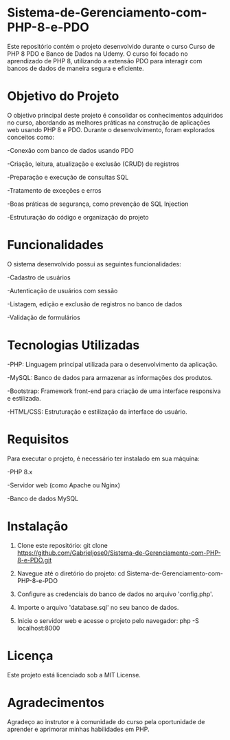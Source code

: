 # Sistema-de-Gerenciamento-com-PHP-8-e-PDO


Este repositório contém o projeto desenvolvido durante o curso Curso de PHP 8 PDO e Banco de Dados na Udemy. O curso foi focado no aprendizado de PHP 8, utilizando a extensão PDO para interagir com bancos de dados de maneira segura e eficiente.



# Objetivo do Projeto
O objetivo principal deste projeto é consolidar os conhecimentos adquiridos no curso, abordando as melhores práticas na construção de aplicações web usando PHP 8 e PDO. Durante o desenvolvimento, foram explorados conceitos como:



-Conexão com banco de dados usando PDO


-Criação, leitura, atualização e exclusão (CRUD) de registros


-Preparação e execução de consultas SQL


-Tratamento de exceções e erros


-Boas práticas de segurança, como prevenção de SQL Injection


-Estruturação do código e organização do projeto



# Funcionalidades
O sistema desenvolvido possui as seguintes funcionalidades:

-Cadastro de usuários


-Autenticação de usuários com sessão


-Listagem, edição e exclusão de registros no banco de dados


-Validação de formulários


# Tecnologias Utilizadas
-PHP: Linguagem principal utilizada para o desenvolvimento da aplicação.


-MySQL: Banco de dados para armazenar as informações dos produtos.


-Bootstrap: Framework front-end para criação de uma interface responsiva e estilizada.


-HTML/CSS: Estruturação e estilização da interface do usuário.


# Requisitos
Para executar o projeto, é necessário ter instalado em sua máquina:

-PHP 8.x


-Servidor web (como Apache ou Nginx)


-Banco de dados MySQL



# Instalação
1. Clone este repositório:
git clone https://github.com/Gabrieljose0/Sistema-de-Gerenciamento-com-PHP-8-e-PDO.git

2. Navegue até o diretório do projeto:
cd Sistema-de-Gerenciamento-com-PHP-8-e-PDO

3. Configure as credenciais do banco de dados no arquivo 'config.php'.

4. Importe o arquivo 'database.sql' no seu banco de dados.

5. Inicie o servidor web e acesse o projeto pelo navegador:
php -S localhost:8000



# Licença
Este projeto está licenciado sob a MIT License.



# Agradecimentos
Agradeço ao instrutor e à comunidade do curso pela oportunidade de aprender e aprimorar minhas habilidades em PHP.
